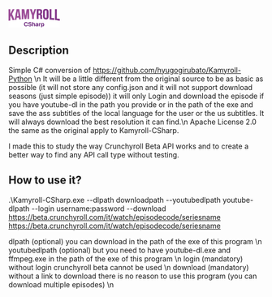 <img src="https://github.com/federicorosso1993/Kamyroll-CSharp/blob/master/img_title.png" width="20%"></img>

## Description
Simple C# conversion of https://github.com/hyugogirubato/Kamyroll-Python \n
It will be a little different from the original source to be as basic as possible (it will not store any config.json and it will not support download seasons (just simple episode)) it will only Login and download the episode if you have youtube-dl in the path you provide or in the path of the exe and save the ass subtitles of the local language for the user or the us subtitles. It will always download the best resolution it can find.\n
Apache License 2.0 the same as the original apply to Kamyroll-CSharp.

I made this to study the way Crunchyroll Beta API works and to create a better way to find any API call type without testing.


## How to use it?

.\Kamyroll-CSharp.exe --dlpath downloadpath --youtubedlpath youtube-dlpath --login username:password --download https://beta.crunchyroll.com/it/watch/episodecode/seriesname https://beta.crunchyroll.com/it/watch/episodecode/seriesname 

dlpath (optional) you can download in the path of the exe of this program \n
youtubedlpath (optional) but you need to have youtube-dl.exe and ffmpeg.exe in the path of the exe of this program \n
login (mandatory) without login crunchyroll beta cannot be used \n
download (mandatory) without a link to download there is no reason to use this program (you can download multiple episodes) \n